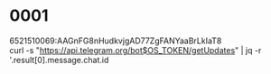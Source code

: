 # 0001
6521510069:AAGnFG8nHudkvjgAD77ZgFANYaaBrLkIaT8  
curl -s "https://api.telegram.org/bot$OS_TOKEN/getUpdates" | jq -r '.result[0].message.chat.id
